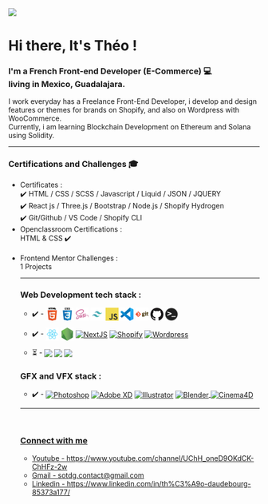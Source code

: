 <img src="https://user-images.githubusercontent.com/54123008/193884991-84c64796-8dd2-439a-a8d9-68f55269ea0d.jpg" width="400" >
<h1>  Hi there, It's Théo ! </h1>
<h3>  I'm a French Front-end Developer (E-Commerce) 💻 <br> living in Mexico, Guadalajara.</h3>

I work everyday has a Freelance Front-End Developer, i develop and design features or themes for brands on Shopify, and also on Wordpress with WooCommerce.
<br>
Currently, i am learning Blockchain Development on Ethereum and Solana using Solidity. <br>

<hr></hr>

<h3>Certifications and Challenges 🎓</h3>
<ul>
<li> Certificates :<br>
  ✔️ HTML / CSS / SCSS / Javascript / Liquid / JSON / JQUERY<br>
  ✔️ React js / Three.js / Bootstrap / Node.js / Shopify Hydrogen<br>
  ✔️ Git/Github / VS Code / Shopify CLI 
  <br>
<li> Openclassroom Certifications :<br>
HTML & CSS ✔️ </li>
<br>
<li>Frontend Mentor Challenges :<br>
  1 Projects</li>
  
<hr></hr>
<h3>Web Development tech stack : </h3>
<ul>
<li>
<p><g-emoji class="g-emoji" alias="heavy_check_mark" fallback-src="https://github.githubassets.com/images/icons/emoji/unicode/2714.png">✔️</g-emoji> - <a target="_blank" rel="noopener noreferrer" href="https://raw.githubusercontent.com/github/explore/80688e429a7d4ef2fca1e82350fe8e3517d3494d/topics/html/html.png"><img align="center" alt="HTML5" title="HTML" width="26px" src="https://raw.githubusercontent.com/github/explore/80688e429a7d4ef2fca1e82350fe8e3517d3494d/topics/html/html.png" style="max-width:100%;"></a> <a target="_blank" rel="noopener noreferrer" href="https://raw.githubusercontent.com/github/explore/80688e429a7d4ef2fca1e82350fe8e3517d3494d/topics/css/css.png"><img align="center" alt="CSS3" title="CSS" width="26px" src="https://raw.githubusercontent.com/github/explore/80688e429a7d4ef2fca1e82350fe8e3517d3494d/topics/css/css.png" style="max-width:100%;"></a> <a target="_blank" rel="noopener noreferrer" href="https://raw.githubusercontent.com/github/explore/80688e429a7d4ef2fca1e82350fe8e3517d3494d/topics/sass/sass.png"><img align="center" alt="Sass" title="Sass" width="26px" src="https://raw.githubusercontent.com/github/explore/80688e429a7d4ef2fca1e82350fe8e3517d3494d/topics/sass/sass.png" style="max-width:100%;"></a> <a target="_blank" rel="noopener noreferrer" href="https://raw.githubusercontent.com/github/explore/80688e429a7d4ef2fca1e82350fe8e3517d3494d/topics/tailwind/tailwind.png"><img align="center" alt="Tailwind" title="Tailwind" width="26px" src="https://raw.githubusercontent.com/github/explore/80688e429a7d4ef2fca1e82350fe8e3517d3494d/topics/tailwind/tailwind.png" style="max-width:100%;"></a> <a target="_blank" rel="noopener noreferrer" href="https://raw.githubusercontent.com/github/explore/80688e429a7d4ef2fca1e82350fe8e3517d3494d/topics/javascript/javascript.png"><img align="center" alt="JavaScript" title="Javascript" width="26px" src="https://raw.githubusercontent.com/github/explore/80688e429a7d4ef2fca1e82350fe8e3517d3494d/topics/javascript/javascript.png" style="max-width:100%;"></a> <a target="_blank" rel="noopener noreferrer" href="https://raw.githubusercontent.com/github/explore/80688e429a7d4ef2fca1e82350fe8e3517d3494d/topics/visual-studio-code/visual-studio-code.png"><img align="center" alt="Visual Studio Code" title="VS Code" width="26px" src="https://raw.githubusercontent.com/github/explore/80688e429a7d4ef2fca1e82350fe8e3517d3494d/topics/visual-studio-code/visual-studio-code.png" style="max-width:100%;"></a> <a target="_blank" rel="noopener noreferrer" href="https://raw.githubusercontent.com/github/explore/80688e429a7d4ef2fca1e82350fe8e3517d3494d/topics/git/git.png"><img align="center" alt="Git" title="Git" width="26px" src="https://raw.githubusercontent.com/github/explore/80688e429a7d4ef2fca1e82350fe8e3517d3494d/topics/git/git.png" style="max-width:100%;"></a> <a target="_blank" rel="noopener noreferrer" href="https://raw.githubusercontent.com/github/explore/78df643247d429f6cc873026c0622819ad797942/topics/github/github.png"><img align="center" alt="GitHub" title="Github" width="26px" src="https://raw.githubusercontent.com/github/explore/78df643247d429f6cc873026c0622819ad797942/topics/github/github.png" style="max-width:100%;"></a> <a target="_blank" rel="noopener noreferrer" href="https://raw.githubusercontent.com/github/explore/80688e429a7d4ef2fca1e82350fe8e3517d3494d/topics/terminal/terminal.png"><img align="center" alt="Terminal" title="Terminal" width="26px" src="https://raw.githubusercontent.com/github/explore/80688e429a7d4ef2fca1e82350fe8e3517d3494d/topics/terminal/terminal.png" style="max-width:100%;"></a> 
</li>
<li>
<p>
<g-emoji class="g-emoji" alias="hourglass_flowing_sand" fallback-src="https://github.githubassets.com/images/icons/emoji/unicode/23f3.png">✔️</g-emoji> - 
<a target="_blank" rel="noopener noreferrer" href="https://raw.githubusercontent.com/github/explore/80688e429a7d4ef2fca1e82350fe8e3517d3494d/topics/react/react.png">
<img align="center" alt="React" title="React" width="26px" src="https://raw.githubusercontent.com/github/explore/80688e429a7d4ef2fca1e82350fe8e3517d3494d/topics/react/react.png" style="max-width:100%;"></a>
<a target="_blank" rel="noopener noreferrer" href="https://raw.githubusercontent.com/github/explore/80688e429a7d4ef2fca1e82350fe8e3517d3494d/topics/nodejs/nodejs.png">
<img align="center" alt="Node.js" title="Node.js" width="26px" src="https://raw.githubusercontent.com/github/explore/80688e429a7d4ef2fca1e82350fe8e3517d3494d/topics/nodejs/nodejs.png" style="max-width:100%;"></a>
<a target="_blank" rel="noopener noreferrer" href="https://user-images.githubusercontent.com/54123008/193871776-a6f8728c-cc90-4043-b247-74c47b89ca80.png">
<img align="center" alt="NextJS" title="NextJS" width="26px" src="https://user-images.githubusercontent.com/54123008/193871776-a6f8728c-cc90-4043-b247-74c47b89ca80.png" width="26px"></a>
<a target="_blank" rel="noopener noreferrer" href="https://user-images.githubusercontent.com/54123008/193874828-84195c56-d0e7-4eea-b36b-2db8c0143e6d.png">
<img align="center" alt="Shopify" title="Shopify" width="26px"  src="https://user-images.githubusercontent.com/54123008/193874828-84195c56-d0e7-4eea-b36b-2db8c0143e6d.png"></a>
<a target="_blank" rel="noopener noreferrer" href="https://user-images.githubusercontent.com/54123008/193874833-22654ddf-832c-4189-81fa-fa0d1bcc9d42.png">
<img align="center" alt="Wordpress" title="Wordpress" width="26px"  src="https://user-images.githubusercontent.com/54123008/193874833-22654ddf-832c-4189-81fa-fa0d1bcc9d42.png"></a>

</p>
</li>
<li>
<p>
<g-emoji class="g-emoji" alias="hourglass_flowing_sand" fallback-src="https://github.githubassets.com/images/icons/emoji/unicode/23f3.png">⏳</g-emoji> - 
   <a target="_blank" rel="noopener noreferrer" href="https://user-images.githubusercontent.com/54123008/142237852-374752be-e565-4331-9613-b028acbcc32e.png">
  <img align="center" src="https://user-images.githubusercontent.com/54123008/142237852-374752be-e565-4331-9613-b028acbcc32e.png" width="26px"></a>
  <a target="_blank" rel="noopener noreferrer" href="https://user-images.githubusercontent.com/54123008/142234284-befbd3d5-38dc-499f-a3ff-0ee8baa43993.png">
  <img align="center" src="https://user-images.githubusercontent.com/54123008/142234284-befbd3d5-38dc-499f-a3ff-0ee8baa43993.png" width="26px"></a>
   <a target="_blank" rel="noopener noreferrer" href="https://user-images.githubusercontent.com/54123008/142234291-9ab4478f-0cdb-4833-8e2c-d48561ef0a35.png">
  <img align="center" src="https://user-images.githubusercontent.com/54123008/142234291-9ab4478f-0cdb-4833-8e2c-d48561ef0a35.png" width="26px"></a>
    </p>
</li>
</ul>
<h3> GFX and VFX stack : </h3>
<ul>
 <li>
<p>
<g-emoji class="g-emoji" alias="heavy_check_mark" fallback-src="https://github.githubassets.com/images/icons/emoji/unicode/2714.png">✔️</g-emoji> - 
<a target="_blank" rel="noopener noreferrer" href="https://camo.githubusercontent.com/60c4f7926af707fb6e6876bbdb1a8ac26c6423f2e766a323db3112702d145044/68747470733a2f2f692e696d6775722e636f6d2f4f6f4f48434e632e706e67"><img align="center" alt="Photoshop" title="Photoshop" width="26px" src="https://camo.githubusercontent.com/60c4f7926af707fb6e6876bbdb1a8ac26c6423f2e766a323db3112702d145044/68747470733a2f2f692e696d6775722e636f6d2f4f6f4f48434e632e706e67" data-canonical-src="https://i.imgur.com/OoOHCNc.png" style="max-width:100%;"></a> <a target="_blank" rel="noopener noreferrer" href="https://camo.githubusercontent.com/bd92c0a8b3613beced7f4e56d8dfac668e14bcb355d6d3c7a5cace833b287434/68747470733a2f2f692e696d6775722e636f6d2f483978595635502e706e67"><img align="center" alt="Adobe XD" title="Adobe XD" width="26px" src="https://camo.githubusercontent.com/bd92c0a8b3613beced7f4e56d8dfac668e14bcb355d6d3c7a5cace833b287434/68747470733a2f2f692e696d6775722e636f6d2f483978595635502e706e67" data-canonical-src="https://i.imgur.com/H9xYV5P.png" style="max-width:100%;"></a> <a target="_blank" rel="noopener noreferrer" href="https://camo.githubusercontent.com/39799b45f2112003ad44acc9a6640378a83ebbdcfc76d85a3ca8fbe8c3358d1e/68747470733a2f2f692e696d6775722e636f6d2f347072356862672e706e67"><img align="center" alt="Illustrator" title="Illustrator" width="26px" src="https://camo.githubusercontent.com/39799b45f2112003ad44acc9a6640378a83ebbdcfc76d85a3ca8fbe8c3358d1e/68747470733a2f2f692e696d6775722e636f6d2f347072356862672e706e67" data-canonical-src="https://i.imgur.com/4pr5hbg.png" style="max-width:100%;"></a> 
  <a target="_blank" rel="noopener noreferrer" href="https://user-images.githubusercontent.com/54123008/142234291-9ab4478f-0cdb-4833-8e2c-d48561ef0a35.png">
  <img align="center" alt="Blender" title="Blender" width="26px" src="https://user-images.githubusercontent.com/54123008/193874818-e2304b40-6bf7-482c-b63a-ee9c70549bc6.png">
    <a target="_blank" rel="noopener noreferrer" href="https://user-images.githubusercontent.com/54123008/193874813-0e8d4237-f79a-4a65-a497-98405aca1c0f.png">
  <img align="center" alt="Cinema4D" title="Cinema4D" width="26px" src="https://user-images.githubusercontent.com/54123008/193874813-0e8d4237-f79a-4a65-a497-98405aca1c0f.png">
    
</p>
  </li>
    </ul>
<hr></hr>
<br>
<h3>Connect with me </h3>
<ul>
  <li>  Youtube - https://www.youtube.com/channel/UChH_oneD9OKdCK-ChHFz-2w </li>
  <li>  Gmail - sotdg.contact@gmail.com </li>
<li>    Linkedin - https://www.linkedin.com/in/th%C3%A9o-daudebourg-85373a177/ </li>
         </ul>

